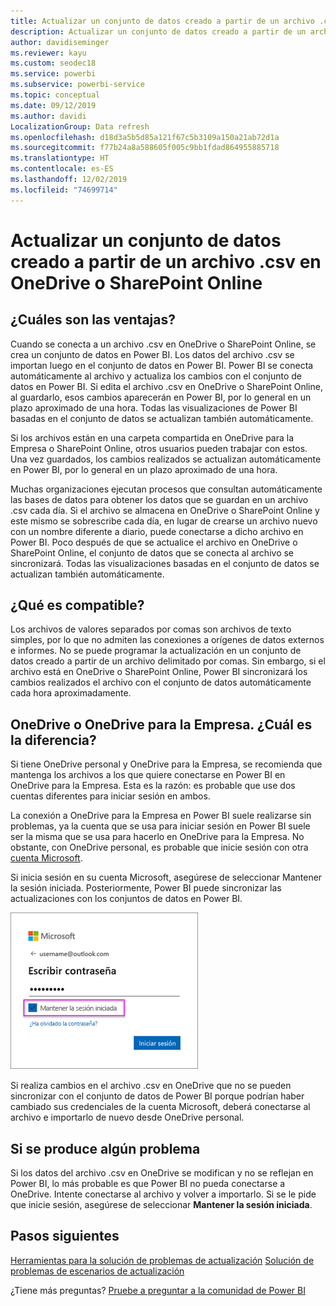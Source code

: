 ```yaml
---
title: Actualizar un conjunto de datos creado a partir de un archivo .csv en OneDrive
description: Actualizar un conjunto de datos creado a partir de un archivo de valores separados por comas (.csv) en OneDrive
author: davidiseminger
ms.reviewer: kayu
ms.custom: seodec18
ms.service: powerbi
ms.subservice: powerbi-service
ms.topic: conceptual
ms.date: 09/12/2019
ms.author: davidi
LocalizationGroup: Data refresh
ms.openlocfilehash: d18d3a5b5d85a121f67c5b3109a150a21ab72d1a
ms.sourcegitcommit: f77b24a8a588605f005c9bb1fdad864955885718
ms.translationtype: HT
ms.contentlocale: es-ES
ms.lasthandoff: 12/02/2019
ms.locfileid: "74699714"
---
```

# <a name="refresh-a-dataset-created-from-a-csv-file-on-onedrive-or-sharepoint-online"></a>Actualizar un conjunto de datos creado a partir de un archivo .csv en OneDrive o SharePoint Online
## <a name="what-are-the-advantages"></a>¿Cuáles son las ventajas?
Cuando se conecta a un archivo .csv en OneDrive o SharePoint Online, se crea un conjunto de datos en Power BI. Los datos del archivo .csv se importan luego en el conjunto de datos en Power BI. Power BI se conecta automáticamente al archivo y actualiza los cambios con el conjunto de datos en Power BI. Si edita el archivo .csv en OneDrive o SharePoint Online, al guardarlo, esos cambios aparecerán en Power BI, por lo general en un plazo aproximado de una hora. Todas las visualizaciones de Power BI basadas en el conjunto de datos se actualizan también automáticamente.

Si los archivos están en una carpeta compartida en OneDrive para la Empresa o SharePoint Online, otros usuarios pueden trabajar con estos. Una vez guardados, los cambios realizados se actualizan automáticamente en Power BI, por lo general en un plazo aproximado de una hora.

Muchas organizaciones ejecutan procesos que consultan automáticamente las bases de datos para obtener los datos que se guardan en un archivo .csv cada día. Si el archivo se almacena en OneDrive o SharePoint Online y este mismo se sobrescribe cada día, en lugar de crearse un archivo nuevo con un nombre diferente a diario, puede conectarse a dicho archivo en Power BI. Poco después de que se actualice el archivo en OneDrive o SharePoint Online, el conjunto de datos que se conecta al archivo se sincronizará. Todas las visualizaciones basadas en el conjunto de datos se actualizan también automáticamente.

## <a name="whats-supported"></a>¿Qué es compatible?
Los archivos de valores separados por comas son archivos de texto simples, por lo que no admiten las conexiones a orígenes de datos externos e informes. No se puede programar la actualización en un conjunto de datos creado a partir de un archivo delimitado por comas. Sin embargo, si el archivo está en OneDrive o SharePoint Online, Power BI sincronizará los cambios realizados el archivo con el conjunto de datos automáticamente cada hora aproximadamente.

## <a name="onedrive-or-onedrive-for-business-whats-the-difference"></a>OneDrive o OneDrive para la Empresa. ¿Cuál es la diferencia?
Si tiene OneDrive personal y OneDrive para la Empresa, se recomienda que mantenga los archivos a los que quiere conectarse en Power BI en OneDrive para la Empresa. Esta es la razón: es probable que use dos cuentas diferentes para iniciar sesión en ambos.

La conexión a OneDrive para la Empresa en Power BI suele realizarse sin problemas, ya la cuenta que se usa para iniciar sesión en Power BI suele ser la misma que se usa para hacerlo en OneDrive para la Empresa. No obstante, con OneDrive personal, es probable que inicie sesión con otra [cuenta Microsoft](https://account.microsoft.com).

Si inicia sesión en su cuenta Microsoft, asegúrese de seleccionar Mantener la sesión iniciada. Posteriormente, Power BI puede sincronizar las actualizaciones con los conjuntos de datos en Power BI.

![Ejemplo de inicio de sesión](media/refresh-csv-file-onedrive/refresh_signin_keepmesignedin.png)

Si realiza cambios en el archivo .csv en OneDrive que no se pueden sincronizar con el conjunto de datos de Power BI porque podrían haber cambiado sus credenciales de la cuenta Microsoft, deberá conectarse al archivo e importarlo de nuevo desde OneDrive personal.

## <a name="when-things-go-wrong"></a>Si se produce algún problema
Si los datos del archivo .csv en OneDrive se modifican y no se reflejan en Power BI, lo más probable es que Power BI no pueda conectarse a OneDrive. Intente conectarse al archivo y volver a importarlo. Si se le pide que inicie sesión, asegúrese de seleccionar **Mantener la sesión iniciada**.

## <a name="next-steps"></a>Pasos siguientes
[Herramientas para la solución de problemas de actualización](service-gateway-onprem-tshoot.md)
[Solución de problemas de escenarios de actualización](refresh-troubleshooting-refresh-scenarios.md)

¿Tiene más preguntas? [Pruebe a preguntar a la comunidad de Power BI](https://community.powerbi.com/)

